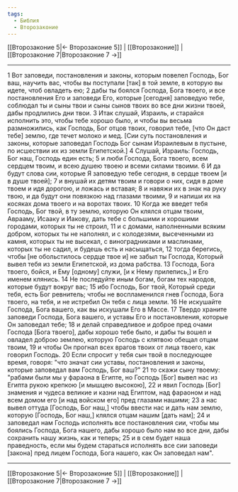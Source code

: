 ```yaml
---
tags:
  - Библия
  - Второзаконие
---
```

[[Второзаконие 5|← Второзаконие 5]] | [[Второзаконие]] | [[Второзаконие 7|Второзаконие 7 →]]

---
1 Вот заповеди, постановления и законы, которым повелел Господь, Бог ваш, научить вас, чтобы вы поступали [так] в той земле, в которую вы идете, чтоб овладеть ею;
2 дабы ты боялся Господа, Бога твоего, и все постановления Его и заповеди Его, которые [сегодня] заповедую тебе, соблюдал ты и сыны твои и сыны сынов твоих во все дни жизни твоей, дабы продлились дни твои.
3 Итак слушай, Израиль, и старайся исполнить это, чтобы тебе хорошо было, и чтобы вы весьма размножились, как Господь, Бог отцов твоих, говорил тебе, [что Он даст тебе] землю, где течет молоко и мед. [Сии суть постановления и законы, которые заповедал Господь Бог сынам Израилевым в пустыне, по исшествии их из земли Египетской.]
4 Слушай, Израиль: Господь, Бог наш, Господь един есть;
5 и люби Господа, Бога твоего, всем сердцем твоим, и всею душею твоею и всеми силами твоими.
6 И да будут слова сии, которые Я заповедую тебе сегодня, в сердце твоем [и в душе твоей];
7 и внушай их детям твоим и говори о них, сидя в доме твоем и идя дорогою, и ложась и вставая;
8 и навяжи их в знак на руку твою, и да будут они повязкою над глазами твоими,
9 и напиши их на косяках дома твоего и на воротах твоих.
10 Когда же введет тебя Господь, Бог твой, в ту землю, которую Он клялся отцам твоим, Аврааму, Исааку и Иакову, дать тебе с большими и хорошими городами, которых ты не строил,
11 и с домами, наполненными всяким добром, которых ты не наполнял, и с колодезями, высеченными из камня, которых ты не высекал, с виноградниками и маслинами, которых ты не садил, и будешь есть и насыщаться,
12 тогда берегись, чтобы [не обольстилось сердце твое и] не забыл ты Господа, Который вывел тебя из земли Египетской, из дома рабства.
13 Господа, Бога твоего, бойся, и Ему [одному] служи, [и к Нему прилепись,] и Его именем клянись.
14 Не последуйте иным богам, богам тех народов, которые будут вокруг вас;
15 ибо Господь, Бог твой, Который среди тебя, есть Бог ревнитель; чтобы не воспламенился гнев Господа, Бога твоего, на тебя, и не истребил Он тебя с лица земли.
16 Не искушайте Господа, Бога вашего, как вы искушали Его в Массе.
17 Твердо храните заповеди Господа, Бога вашего, и уставы Его и постановления, которые Он заповедал тебе;
18 и делай справедливое и доброе пред очами Господа [Бога твоего], дабы хорошо тебе было, и дабы ты вошел и овладел доброю землею, которую Господь с клятвою обещал отцам твоим,
19 и чтобы Он прогнал всех врагов твоих от лица твоего, как говорил Господь.
20 Если спросит у тебя сын твой в последующее время, говоря: "что значат сии уставы, постановления и законы, которые заповедал вам Господь, Бог ваш?"
21 то скажи сыну твоему: "рабами были мы у фараона в Египте, но Господь [Бог] вывел нас из Египта рукою крепкою [и мышцею высокою],
22 и явил Господь [Бог] знамения и чудеса великие и казни над Египтом, над фараоном и над всем домом его [и над войском его] пред глазами нашими;
23 а нас вывел оттуда [Господь, Бог наш,] чтобы ввести нас и дать нам землю, которую [Господь, Бог наш,] клялся отцам нашим [дать нам];
24 и заповедал нам Господь исполнять все постановления сии, чтобы мы боялись Господа, Бога нашего, дабы хорошо было нам во все дни, дабы сохранить нашу жизнь, как и теперь;
25 и в сем будет наша праведность, если мы будем стараться исполнять все сии заповеди [закона] пред лицем Господа, Бога нашего, как Он заповедал нам".

---
[[Второзаконие 5|← Второзаконие 5]] | [[Второзаконие]] | [[Второзаконие 7|Второзаконие 7 →]]
